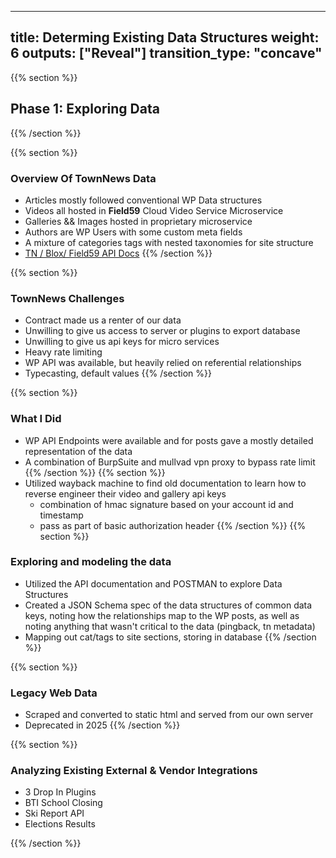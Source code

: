 
---
title: Determing Existing Data Structures
weight: 6
outputs: ["Reveal"]
transition_type: "concave"
---

{{% section %}}
## Phase 1: Exploring Data
{{% /section %}}

{{% section %}}
### Overview Of TownNews Data
- Articles mostly followed conventional WP Data structures
- Videos all hosted in __Field59__ Cloud Video Service Microservice
- Galleries && Images hosted in proprietary microservice
- Authors are WP Users with some custom meta fields
- A mixture of categories tags with nested taxonomies for site structure
- [TN / Blox/ Field59 API Docs](https://www.help.bloxdigital.com/field59/api/ "Existing Vendor API")
{{% /section %}}

{{% section %}}
### TownNews Challenges
- Contract made us a renter of our data
- Unwilling to give us access to server or plugins to export database
- Unwilling to give us api keys for micro services
- Heavy rate limiting
- WP API was available, but heavily relied on referential relationships
- Typecasting, default values
{{% /section %}}

{{% section %}}
### What I Did
- WP API Endpoints were available and for posts gave a mostly detailed
  representation of the data
-  A combination of BurpSuite and mullvad vpn proxy to bypass rate limit
{{% /section %}}
{{% section %}}
- Utilized wayback machine to find old documentation to learn how to
  reverse engineer their video and gallery api keys
    - combination of hmac signature based on your account id and timestamp
    - pass as part of basic authorization header
{{% /section %}}
{{% section %}}
### Exploring and modeling the data
- Utilized the API documentation and POSTMAN to explore Data Structures
- Created a JSON Schema spec of the data structures of common data
  keys, noting how the relationships map to the WP posts, as well as
  noting anything that wasn't critical to the data (pingback,
  tn metadata)
- Mapping out cat/tags to site sections, storing in database
{{% /section %}}


{{% section %}}
### Legacy Web Data
- Scraped and converted to static html and served from our own server
- Deprecated in 2025
{{% /section %}}

{{% section %}}
### Analyzing Existing External & Vendor Integrations
- 3 Drop In Plugins
- BTI School Closing
- Ski Report API
- Elections Results

{{% /section %}}


